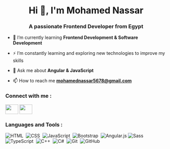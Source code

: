 <h1 align="center">Hi 👋, I'm Mohamed Nassar </h1>
<h3 align="center">A passionate Frontend Developer from Egypt</h3>

- 🌱 I’m currently learning **Frontend Development & Software Development**
  
- ⚡ I’m constantly learning and exploring new technologies to improve my skills

- 💬 Ask me about **Angular & JavaScript**

- 📫 How to reach me **mohamednassar5678@gmail.com** 

<h3 align="left">Connect with me : </h3>
<p align="left">
  
<a href="https://www.linkedin.com/in/mohamed-nassar-21312320b" target="blank"><img align="center" src="https://raw.githubusercontent.com/rahuldkjain/github-profile-readme-generator/master/src/images/icons/Social/linked-in-alt.svg"  height="30" width="40" /></a>
<a href="https://t.me/MohamedNassar14" target="blank"><img align="center" src="https://raw.githubusercontent.com/rahuldkjain/github-profile-readme-generator/master/src/images/icons/Social/telegram.svg"  height="30" width="40" /></a>
</p> 

### <h3 align="left">Languages and Tools : </h3> 
![HTML](https://img.shields.io/badge/-HTML-05122A?style=flat&logo=HTML5)&nbsp;
![CSS](https://img.shields.io/badge/-CSS-05122A?style=flat&logo=CSS3&logoColor=1572B6)&nbsp;
![JavaScript](https://img.shields.io/badge/-JavaScript-05122A?style=flat&logo=javascript)&nbsp;
![Bootstrap](https://img.shields.io/badge/-Bootstrap-05122A?style=flat&logo=bootstrap&logoColor=563D7C)&nbsp; 
![Angular.js](https://img.shields.io/badge/-Angular-05122A?style=flat&logo=angular)
![Sass](https://img.shields.io/badge/-Sass-05122A?style=flat&logo=sass)&nbsp;
![TypeScript](https://img.shields.io/badge/-TypeScript-05122A?style=flat&logo=typescript)&nbsp;
![C++](https://img.shields.io/badge/-C++-05122A?style=flat&logo=cplusplus)&nbsp;
![C#](https://img.shields.io/badge/-C#-05122A?style=flat&logo=csharp)&nbsp;
![Git](https://img.shields.io/badge/-Git-05122A?style=flat&logo=git)&nbsp;
![GitHub](https://img.shields.io/badge/-GitHub-05122A?style=flat&logo=github)&nbsp;




